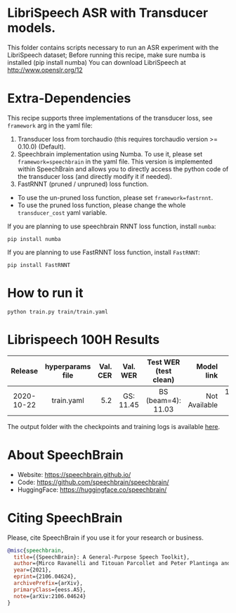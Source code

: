 # LibriSpeech ASR with Transducer models.
This folder contains scripts necessary to run an ASR experiment with the LibriSpeech dataset;
Before running this recipe, make sure numba is installed (pip install numba)
You can download LibriSpeech at http://www.openslr.org/12

# Extra-Dependencies
This recipe supports three implementations of the transducer loss, see
`framework` arg in the yaml file:
1. Transducer loss from torchaudio (this requires torchaudio version >= 0.10.0)
(Default).
2. Speechbrain implementation using Numba. To use it, please set
`framework=speechbrain` in the yaml file. This version is implemented within
SpeechBrain and  allows you to directly access the python code of the
transducer loss (and directly modify it if needed).
3. FastRNNT (pruned / unpruned) loss function.
  - To use the un-pruned loss function, please set `framework=fastrnnt`.
  - To use the pruned loss function, please change the whole `transducer_cost`
  yaml variable.

If you are planning to use speechbrain RNNT loss function, install `numba`:
```
pip install numba
```

If you are planning to use FastRNNT loss function, install `FastRNNT`:
```
pip install FastRNNT
```

# How to run it
```shell
python train.py train/train.yaml
```

# Librispeech 100H Results

| Release | hyperparams file | Val. CER | Val. WER | Test WER (test clean) | Model link | GPUs |
|:-------------:|:---------------------------:| ------:| :-----------:| :------------------:| --------:| :-----------:|
| 2020-10-22 | train.yaml |  5.2 | GS: 11.45 | BS (beam=4): 11.03 | Not Available | 1xRTX-8000 48GB |

The output folder with the checkpoints and training logs is available [here](https://drive.google.com/drive/folders/17kEW0crU3tyP-8-u5TeoFom4ton_B-j2?usp=sharing).


# **About SpeechBrain**
- Website: https://speechbrain.github.io/
- Code: https://github.com/speechbrain/speechbrain/
- HuggingFace: https://huggingface.co/speechbrain/


# **Citing SpeechBrain**
Please, cite SpeechBrain if you use it for your research or business.

```bibtex
@misc{speechbrain,
  title={{SpeechBrain}: A General-Purpose Speech Toolkit},
  author={Mirco Ravanelli and Titouan Parcollet and Peter Plantinga and Aku Rouhe and Samuele Cornell and Loren Lugosch and Cem Subakan and Nauman Dawalatabad and Abdelwahab Heba and Jianyuan Zhong and Ju-Chieh Chou and Sung-Lin Yeh and Szu-Wei Fu and Chien-Feng Liao and Elena Rastorgueva and François Grondin and William Aris and Hwidong Na and Yan Gao and Renato De Mori and Yoshua Bengio},
  year={2021},
  eprint={2106.04624},
  archivePrefix={arXiv},
  primaryClass={eess.AS},
  note={arXiv:2106.04624}
}
```
